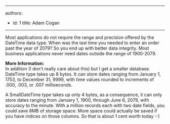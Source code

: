 

---
authors:
  - id: 1
    title: Adam Cogan
---




<span class='intro'> <p class="ssw15-rteElement-P">​Most applications do not require the range and precision offered by the DateTime data type. When was the last time you needed to enter an order past the year of 2079? So you end up with better data integrity. Most business applications never need dates outside the range of 1900-2079.​<br></p> </span>

<p><strong>​More Information&#58;</strong><br>In addition (I don't really care about this) but I get a smaller database.<br>DateTime type takes up 8 bytes. It can store dates ranging from January 1, 1753, to December 31, 9999, with time values rounded to increments of .000, .003, or .007 milliseconds.</p><p>A SmallDateTime type takes up only 4 bytes, as a consequence, it can only store dates ranging from January 1, 1900, through June 6, 2079, with accuracy to the minute. With a million records each with two date fields, you could save 8MB of storage space. More space could actually be saved if you have indices on those columns. So that is about 1 cent worth today &#58;-)<br></p>


